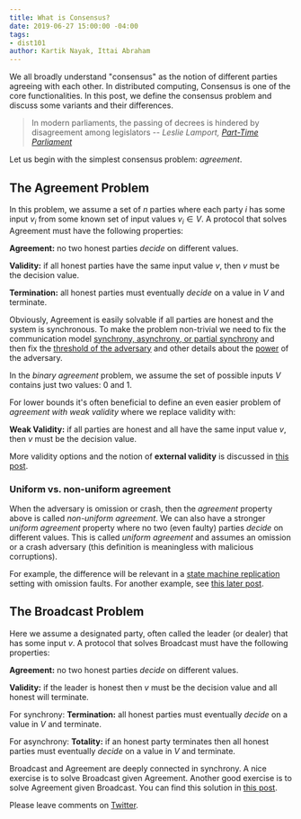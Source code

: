 ```yaml
---
title: What is Consensus?
date: 2019-06-27 15:00:00 -04:00
tags:
- dist101
author: Kartik Nayak, Ittai Abraham
---
```


We all broadly understand "consensus" as the notion of different parties agreeing with each other. In distributed computing, Consensus is one of the core functionalities. In this post, we define the consensus problem and discuss some variants and their differences.

> In modern parliaments, the passing of decrees is hindered by disagreement among legislators
> -- <cite> Leslie Lamport, [Part-Time Parliament](https://lamport.azurewebsites.net/pubs/lamport-paxos.pdf) </cite>

Let us begin with the simplest consensus problem: *agreement*.


## The Agreement Problem

In this problem, we assume a set of $n$ parties where each party $i$ has some input $v_i$ from some known set of input values $v_i \in V$. A protocol that solves Agreement must have the following properties:

**Agreement:** no two honest parties *decide* on different values.

**Validity:** if all honest parties have the same input value $v$, then $v$ must be the decision value.

**Termination:** all honest parties must eventually *decide* on a value in $V$ and terminate.

Obviously, Agreement is easily solvable if all parties are honest and the system is synchronous. To make the problem non-trivial we need to fix the communication model [synchrony, asynchrony, or partial synchrony](https://ittaiab.github.io/2019-06-01-2019-5-31-models/) and then fix the [threshold of the adversary](https://ittaiab.github.io/2019-06-17-the-threshold-adversary/) and other details about the [power](https://ittaiab.github.io/2019-06-07-modeling-the-adversary/) of the adversary.

In the *binary agreement* problem, we assume the set of possible inputs $V$ contains just two values: 0 and 1.

For lower bounds it's often beneficial to define an even easier problem of *agreement  with weak validity* where we replace validity with:

**Weak Validity:** if all parties are honest and all have the same input value $v$, then $v$ must be the decision value.

More validity options and the notion of **external validity** is discussed in [this post](https://decentralizedthoughts.github.io/2022-12-12-what-about-validity/).

### Uniform vs. non-uniform agreement

When the adversary is omission or crash, then the *agreement* property above is called *non-uniform agreement*. 
We can also have a stronger *uniform agreement* property where no two (even faulty) parties *decide* on different values. 
This is called *uniform agreement* and assumes an omission or a crash adversary (this definition is meaningless with malicious corruptions).

For example, the difference will be relevant in a [state machine replication](https://ittaiab.github.io/2019-06-07-modeling-the-adversary/) setting with omission faults. For another example, see [this later post](https://decentralizedthoughts.github.io/2020-09-13-synchronous-consensus-omission-faults/).

## The Broadcast Problem

Here we assume a designated party, often called the leader (or dealer) that has some input $v$. A protocol that solves Broadcast must have the following properties:

**Agreement:** no two honest parties *decide* on different values.

**Validity:** if the leader is honest then $v$ must be the decision value and all honest will terminate.

For synchrony: **Termination:** all honest parties must eventually *decide* on a value in $V$ and terminate.

For asynchrony: **Totality:** if an honest party terminates then all honest parties must eventually *decide* on a value in $V$ and terminate.
 

Broadcast and Agreement are deeply connected in synchrony. A nice exercise is to solve Broadcast given Agreement. Another good exercise is to solve Agreement given Broadcast. You can find this solution in [this post](https://decentralizedthoughts.github.io/2020-09-14-broadcast-from-agreement-and-agreement-from-broadcast/).

Please leave comments on [Twitter](https://twitter.com/ittaia/status/1421066572207169544?s=20).